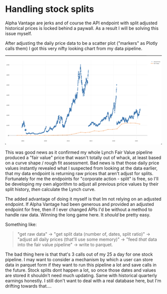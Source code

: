 # Handling stock splits

Alpha Vantage are jerks and of course the API endpoint with split adjusted historical prices is locked behind a paywall. As a result I will be solving this issue myself.

After adjusting the daily price data to be a scatter plot ("markers" as Plotly calls them) I got this very nifty looking chart from my data pipeline.

![it_works](../images/it_works.png)

This was good news as it confirmed my whole Lynch Fair Value pipeline produced a "fair value" price that wasn't totally out of whack, at least based on a curve shape / rough fit assessment. Bad news is that those daily price values instantly revealed what I suspected from looking at the data earlier, that my data endpoint is returning raw prices that aren't adjust for splits. Fortunately for me the endpoints for "corporate action - split" is free, so I'll be developing my own algorithm to adjust all previous price values by their split history, _then_ calculate the Lynch curve.

The added advantage of doing it myself is that Im not relying on an adjusted endpoint. If Alpha Vantage had been generous and provided an adjusted endpoint for free, then if I ever changed APIs I'd be without a method to handle raw data. Winning the long game here. It _should_ be pretty easy.

Something like:

> "get raw data" -> "get split data (number of, dates, split ratio)" -> "adjust all daily prices (that'll use some memory)" -> "feed _that_ data into the fair value pipeline" -> write to parquet.

The bad thing here is that that's 3 calls out of my 25 a day for one stock pipeline. I may want to consider a mechanism by which a user can store data in parquet form if they want to run this pipeline a lot and save calls in the future. Stock splits dont happen a lot, so once those dates and values are stored it shouldn't need much updating. Same with historical quarterly earnings honestly. I still don't want to deal with a real database here, but I'm drifting towards that....

